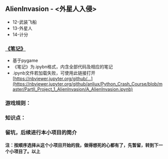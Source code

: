 ## AlienInvasion - <外星人入侵>

* 12-武装飞船
* 13-外星人
* 14-计分

### [《笔记》](https://github.com/anliux/Python_Crash_Course/blob/master/PartII_Project_1_AlienInvasion/A_AlienInvasion.ipynb)
* 基于pygame
* 《笔记》为.ipybn格式，内含全部代码及相应的笔记
* .ipynb文件若加载失败，可使用此链接打开 [https://nbviewer.jupyter.org/github/...](https://nbviewer.jupyter.org/github/anliux/Python_Crash_Course/blob/master/PartII_Project_1_AlienInvasion/A_AlienInvasion.ipynb)

### 游戏规则：
### 知识点：
### 留坑，后续进行本小项目的简介
#### 注：按顺序选择从这个小项目开始的我，做得想死的心都有了，先暂留，转到下一个小项目了。以上
